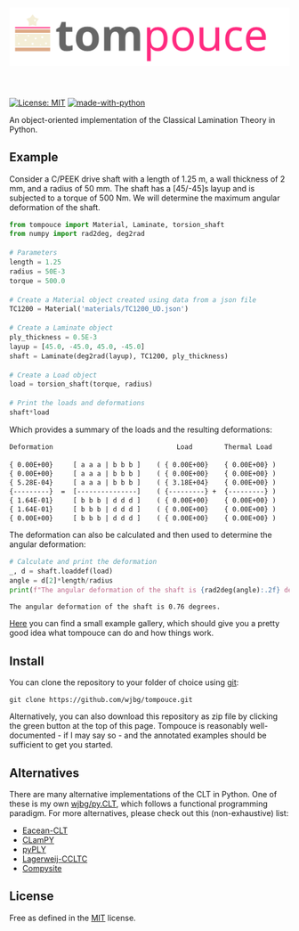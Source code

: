 <h1 align="center">
<img src="img/tompouce.svg" width="600">
</h1><br>

[![License: MIT](https://img.shields.io/badge/License-MIT-yellow.svg)](https://opensource.org/licenses/MIT)
[![made-with-python](https://img.shields.io/badge/Made%20with-Python-1f425f.svg)](https://www.python.org/)

An object-oriented implementation of the Classical Lamination Theory
in Python.

## Example

Consider a C/PEEK drive shaft with a length of 1.25 m, a wall
thickness of 2 mm, and a radius of 50 mm. The shaft has a [45/-45]s
layup and is subjected to a torque of 500 Nm. We will determine the
maximum angular deformation of the shaft.

```python
from tompouce import Material, Laminate, torsion_shaft
from numpy import rad2deg, deg2rad

# Parameters
length = 1.25
radius = 50E-3
torque = 500.0

# Create a Material object created using data from a json file
TC1200 = Material('materials/TC1200_UD.json')

# Create a Laminate object
ply_thickness = 0.5E-3
layup = [45.0, -45.0, 45.0, -45.0]
shaft = Laminate(deg2rad(layup), TC1200, ply_thickness)

# Create a Load object
load = torsion_shaft(torque, radius)

# Print the loads and deformations
shaft*load
```

Which provides a summary of the loads and the resulting deformations:

```
Deformation                               Load        Thermal Load

{ 0.00E+00}     [ a a a | b b b ]    ( { 0.00E+00}    { 0.00E+00} )
{ 0.00E+00}     [ a a a | b b b ]    ( { 0.00E+00}    { 0.00E+00} )
{ 5.28E-04}     [ a a a | b b b ]    ( { 3.18E+04}    { 0.00E+00} )
{---------}  =  [---------------]    ( {---------} +  {---------} )
{ 1.64E-01}     [ b b b | d d d ]    ( { 0.00E+00}    { 0.00E+00} )
{ 1.64E-01}     [ b b b | d d d ]    ( { 0.00E+00}    { 0.00E+00} )
{ 0.00E+00}     [ b b b | d d d ]    ( { 0.00E+00}    { 0.00E+00} )
```

The deformation can also be calculated and then used to determine the
angular deformation:

```python
# Calculate and print the deformation
_, d = shaft.loaddef(load)
angle = d[2]*length/radius
print(f"The angular deformation of the shaft is {rad2deg(angle):.2f} degrees.")
```

```
The angular deformation of the shaft is 0.76 degrees.
```

[Here](examples.md) you can find a small example gallery, which should
give you a pretty good idea what tompouce can do and how things work.

## Install

You can clone the repository to your folder of choice using
[git](https://git-scm.com/downloads):

```
git clone https://github.com/wjbg/tompouce.git
```

Alternatively, you can also download this repository as zip file by
clicking the green button at the top of this page. Tompouce is
reasonably well-documented - if I may say so - and the annotated
examples should be sufficient to get you started.

## Alternatives

There are many alternative implementations of the CLT in Python. One
of these is my own [wjbg/py.CLT](https://github.com/wjbg/py.CLT),
which follows a functional programming paradigm. For more
alternatives, please check out this (non-exhaustive) list:
- [Eacean-CLT](https://github.com/Eacaen/CLT-material-properties)
- [CLamPY](https://github.com/e-dub/CLamPy)
- [pyPLY](https://github.com/Rlee13/pyPLY)
- [Lagerweij-CCLTC](https://github.com/AJJLagerweij/Classical-Composite-Laminate-Theory-Calculator)
- [Compysite](https://github.com/echaffey/Compysite)


## License

Free as defined in the [MIT](https://choosealicense.com/licenses/mit/)
license.
